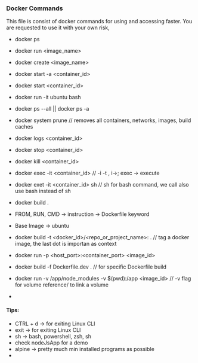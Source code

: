 ### Docker Commands
This file is consist of docker commands for using and accessing faster. You are requested to use it with your own risk, 
 * docker ps
 * docker run <image_name>
 * docker create <image_name>
 * docker start -a <container_id>
 * docker start <container_id>
 * docker run -it ubuntu bash
 * docker ps --all || docker ps -a
 * docker system prune // removes all containers, networks, images, build caches
 * docker logs <container_id>
 * docker stop <container_id>
 * docker kill <container_id>
 * docker exec -it <container_id> <command> // -i -t , i->; exec -> execute 
 * docker exet -it <container_id> sh // sh for bash command, we call also use bash instead of sh
 * docker build .
 * FROM, RUN, CMD -> instruction -> Dockerfile keyword
 * Base Image -> ubuntu 
 * docker build -t <docker_id>/<repo_or_project_name>:<version> . // tag a docker image, the last dot is importan as context 
 * docker run -p <host_port>:<container_port> <image_id> 

 * docker build -f  Dockerfile.dev . // for specific Dockerfile build
 * docker run -v /app/node_modules -v $(pwd):/app <image_id> // -v flag for volume reference/ to link a volume
 *  

#### Tips: 
* CTRL + d -> for exiting Linux CLI
* exit -> for exiting Linux CLI  
* sh -> bash, powershell, zsh, sh
* check nodeJsApp for a demo
* alpine -> pretty much min installed programs as possible
* 
